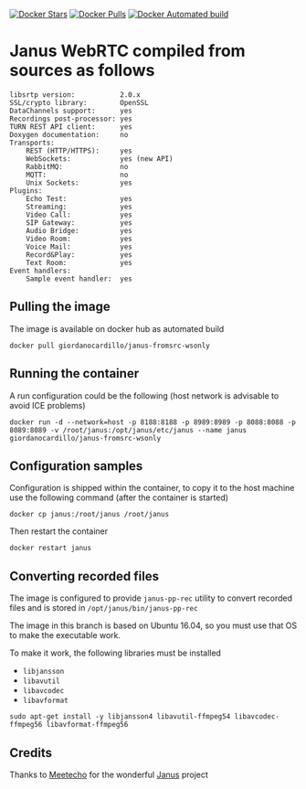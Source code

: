 [![Docker Stars](https://img.shields.io/docker/stars/giordanocardillo/janus-fromsrc-wsonly.svg?style=flat-square)](https://hub.docker.com/r/giordanocardillo/janus-fromsrc-wsonly/) [![Docker Pulls](https://img.shields.io/docker/pulls/giordanocardillo/janus-fromsrc-wsonly.svg?style=flat-square)](https://hub.docker.com/r/giordanocardillo/janus-fromsrc-wsonly/) [![Docker Automated build](https://img.shields.io/docker/automated/giordanocardillo/janus-fromsrc-wsonly.svg?style=flat-square)](https://hub.docker.com/r/giordanocardillo/janus-fromsrc-wsonly/)

# Janus WebRTC compiled from sources as follows

```
libsrtp version:           2.0.x
SSL/crypto library:        OpenSSL
DataChannels support:      yes
Recordings post-processor: yes
TURN REST API client:      yes
Doxygen documentation:     no
Transports:
    REST (HTTP/HTTPS):     yes
    WebSockets:            yes (new API)
    RabbitMQ:              no
    MQTT:                  no
    Unix Sockets:          yes
Plugins:
    Echo Test:             yes
    Streaming:             yes
    Video Call:            yes
    SIP Gateway:           yes
    Audio Bridge:          yes
    Video Room:            yes
    Voice Mail:            yes
    Record&Play:           yes
    Text Room:             yes
Event handlers:
    Sample event handler:  yes
```

## Pulling the image
The image is available on docker hub as automated build

```
docker pull giordanocardillo/janus-fromsrc-wsonly
```

## Running the container
A run configuration could be the following (host network is advisable to avoid ICE problems)

```
docker run -d --network=host -p 8188:8188 -p 8989:8989 -p 8088:8088 -p 8089:8089 -v /root/janus:/opt/janus/etc/janus --name janus giordanocardillo/janus-fromsrc-wsonly
```  

## Configuration samples
Configuration is shipped within the container, to copy it to the host machine use the following command (after the container is started)

```
docker cp janus:/root/janus /root/janus
```

Then restart the container

```
docker restart janus
```

## Converting recorded files

The image is configured to provide `janus-pp-rec` utility to convert recorded files and is stored in `/opt/janus/bin/janus-pp-rec`

The image in this branch is based on Ubuntu 16.04, so you must use that OS to make the executable work.

To make it work, the following libraries must be installed

* `libjansson`
* `libavutil`
* `libavcodec`
* `libavformat`

```
sudo apt-get install -y libjansson4 libavutil-ffmpeg54 libavcodec-ffmpeg56 libavformat-ffmpeg56
```

## Credits

Thanks to [Meetecho](http://www.meetecho.com/en/) for the wonderful [Janus](https://janus.conf.meetecho.com/) project
